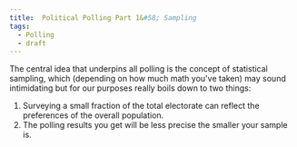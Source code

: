 ```yaml
---
title:  Political Polling Part 1&#58; Sampling
tags:
  - Polling
  - draft
---
```


The central idea that underpins all polling is the concept of statistical sampling,
which (depending on how much math you've taken) may sound intimidating
but for our purposes really boils down to two things:

<!--more-->

1. Surveying a small fraction of the total electorate can reflect
the preferences of the overall population.
2. The polling results you get will be less precise the smaller your
sample is.

